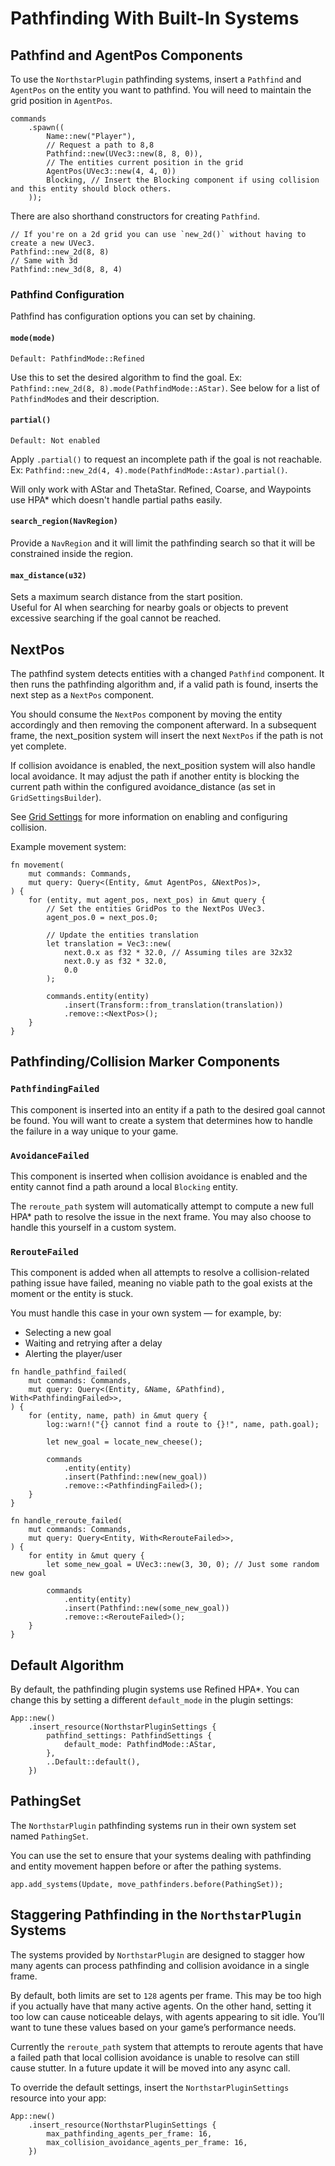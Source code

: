 # Pathfinding With Built-In Systems

## Pathfind and AgentPos Components

To use the `NorthstarPlugin` pathfinding systems, insert a `Pathfind` and `AgentPos` on the entity you want to pathfind.
You will need to maintain the grid position in `AgentPos`.

```rust,no_run
commands
    .spawn((
        Name::new("Player"),
        // Request a path to 8,8
        Pathfind::new(UVec3::new(8, 8, 0)),
        // The entities current position in the grid
        AgentPos(UVec3::new(4, 4, 0))
        Blocking, // Insert the Blocking component if using collision and this entity should block others.
    ));
```

There are also shorthand constructors for creating `Pathfind`.

```rust,no_run
// If you're on a 2d grid you can use `new_2d()` without having to create a new UVec3. 
Pathfind::new_2d(8, 8)
// Same with 3d
Pathfind::new_3d(8, 8, 4)
```
### Pathfind Configuration
Pathfind has configuration options you can set by chaining.

#### `mode(mode)`
`Default: PathfindMode::Refined` 

Use this to set the desired algorithm to find the goal. Ex: `Pathfind::new_2d(8, 8).mode(PathfindMode::AStar)`.
See below for a list of `PathfindMode`s and their description.

#### `partial()`
`Default: Not enabled`

Apply `.partial()` to request an incomplete path if the goal is not reachable. Ex: `Pathfind::new_2d(4, 4).mode(PathfindMode::Astar).partial()`.

Will only work with AStar and ThetaStar. Refined, Coarse, and Waypoints use HPA* which doesn't handle partial paths easily.

#### `search_region(NavRegion)`
Provide a `NavRegion` and it will limit the pathfinding search so that it will be constrained inside the region. 

#### `max_distance(u32)`
Sets a maximum search distance from the start position.  
Useful for AI when searching for nearby goals or objects to prevent excessive searching if the goal cannot be reached.


## NextPos
The pathfind system detects entities with a changed `Pathfind` component. It then runs the pathfinding algorithm and, if a valid path is found, inserts the next step as a `NextPos` component.

You should consume the `NextPos` component by moving the entity accordingly and then removing the component afterward. In a subsequent frame, the next_position system will insert the next `NextPos` if the path is not yet complete.

If collision avoidance is enabled, the next_position system will also handle local avoidance. It may adjust the path if another entity is blocking the current path within the configured avoidance_distance (as set in `GridSettingsBuilder`).

See [Grid Settings](./grid_settings.md) for more information on enabling and configuring collision.

Example movement system:
```rust,no_run
fn movement(
    mut commands: Commands,
    mut query: Query<(Entity, &mut AgentPos, &NextPos)>,
) {
    for (entity, mut agent_pos, next_pos) in &mut query {
        // Set the entities GridPos to the NextPos UVec3.
        agent_pos.0 = next_pos.0;

        // Update the entities translation
        let translation = Vec3::new(
            next.0.x as f32 * 32.0, // Assuming tiles are 32x32
            next.0.y as f32 * 32.0,
            0.0
        );

        commands.entity(entity)
            .insert(Transform::from_translation(translation))
            .remove::<NextPos>();
    }
}
```

## Pathfinding/Collision Marker Components

### `PathfindingFailed`
This component is inserted into an entity if a path to the desired goal cannot be found.
You will want to create a system that determines how to handle the failure in a way unique to your game.

### `AvoidanceFailed` 
This component is inserted when collision avoidance is enabled and the entity cannot find a path around a local `Blocking` entity.

The `reroute_path` system will automatically attempt to compute a new full HPA* path to resolve the issue in the next frame. You may also choose to handle this yourself in a custom system.

### `RerouteFailed` 
This component is added when all attempts to resolve a collision-related pathing issue have failed, meaning no viable path to the goal exists at the moment or the entity is stuck.

You must handle this case in your own system — for example, by:
- Selecting a new goal
- Waiting and retrying after a delay
- Alerting the player/user


```rust,no_run
fn handle_pathfind_failed(
    mut commands: Commands,
    mut query: Query<(Entity, &Name, &Pathfind), With<PathfindingFailed>>,
) {
    for (entity, name, path) in &mut query {
        log::warn!("{} cannot find a route to {}!", name, path.goal);

        let new_goal = locate_new_cheese();

        commands
            .entity(entity)
            .insert(Pathfind::new(new_goal))
            .remove::<PathfindingFailed>();
    }
}

fn handle_reroute_failed(
    mut commands: Commands,
    mut query: Query<Entity, With<RerouteFailed>>,
) {
    for entity in &mut query {
        let some_new_goal = UVec3::new(3, 30, 0); // Just some random new goal

        commands
            .entity(entity)
            .insert(Pathfind::new(some_new_goal))
            .remove::<RerouteFailed>();
    }
}
```

## Default Algorithm
By default, the pathfinding plugin systems use Refined HPA*.
You can change this by setting a different `default_mode` in the plugin settings:

```rust,no_run
App::new()
    .insert_resource(NorthstarPluginSettings {
        pathfind_settings: PathfindSettings {
            default_mode: PathfindMode::AStar,
        },
        ..Default::default(),
    })
```

## PathingSet

The `NorthstarPlugin` pathfinding systems run in their own system set named `PathingSet`.

You can use the set to ensure that your systems dealing with pathfinding and entity movement happen before or after the pathing systems.

```rust,no_run
app.add_systems(Update, move_pathfinders.before(PathingSet));
```

## Staggering Pathfinding in the `NorthstarPlugin` Systems

The systems provided by `NorthstarPlugin` are designed to stagger how many agents can process pathfinding and collision avoidance in a single frame.

By default, both limits are set to `128` agents per frame. This may be too high if you actually have that many active agents. On the other hand, setting it too low can cause noticeable delays, with agents appearing to sit idle. You’ll want to tune these values based on your game’s performance needs.

Currently the `reroute_path` system that attempts to reroute agents that have a failed path that local collision avoidance is unable to resolve can still cause stutter. In a future update it will be moved into any async call.

To override the default settings, insert the `NorthstarPluginSettings` resource into your app:

```rust,no-run
App::new()
    .insert_resource(NorthstarPluginSettings {
        max_pathfinding_agents_per_frame: 16,
        max_collision_avoidance_agents_per_frame: 16,
    })
```
